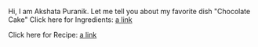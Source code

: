 Hi, I am Akshata Puranik. Let me tell you about my favorite dish "Chocolate Cake"
Click here for Ingredients:
[a link](https://github.com/user/repo/blob/branch/ingredients.md)

Click here for Recipe:
[a link](https://github.com/user/repo/blob/branch/ingredients.md)
